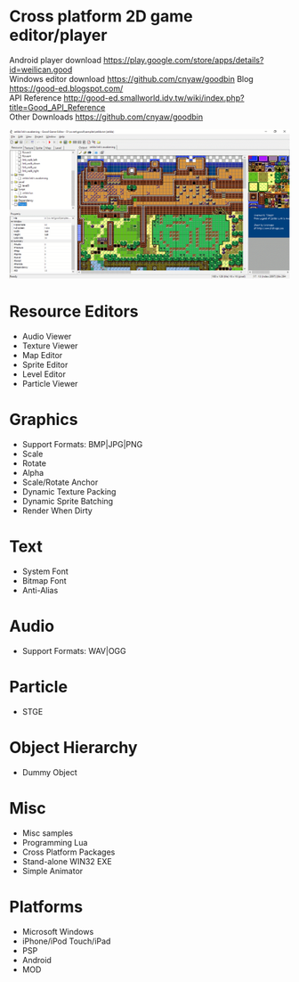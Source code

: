# Cross platform 2D game editor/player

Android player download https://play.google.com/store/apps/details?id=weilican.good <br/>
Windows editor download https://github.com/cnyaw/goodbin
Blog https://good-ed.blogspot.com/ <br/>
API Reference http://good-ed.smallworld.idv.tw/wiki/index.php?title=Good_API_Reference <br/>
Other Downloads https://github.com/cnyaw/goodbin

![ed](gooded.png)

# Resource Editors
* Audio Viewer
* Texture Viewer
* Map Editor
* Sprite Editor
* Level Editor
* Particle Viewer

# Graphics
* Support Formats: BMP|JPG|PNG
* Scale
* Rotate
* Alpha
* Scale/Rotate Anchor
* Dynamic Texture Packing
* Dynamic Sprite Batching
* Render When Dirty

# Text
* System Font
* Bitmap Font
* Anti-Alias

# Audio
* Support Formats: WAV|OGG

# Particle
* STGE

# Object Hierarchy
* Dummy Object

# Misc
* Misc samples
* Programming Lua
* Cross Platform Packages
* Stand-alone WIN32 EXE
* Simple Animator

# Platforms
* Microsoft Windows
* iPhone/iPod Touch/iPad
* PSP
* Android
* MOD
